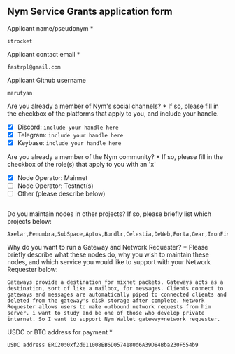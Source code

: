 Nym Service Grants application form 
------------------------------------

Applicant name/pseudonym *
```
itrocket
```

Applicant contact email *
```
fastrpl@gmail.com
```

Applicant Github username
```
marutyan
```

Are you already a member of Nym's social channels? * 
If so, please fill in the checkbox of the platforms that apply to you, and include your handle. 
- [x] Discord: `include your handle here`
- [x] Telegram: `include your handle here`
- [x] Keybase: `include your handle here`

Are you already a member of the Nym community? * 
If so, please fill in the checkbox of the role(s) that apply to you with an 'x' 
- [x] Node Operator: Mainnet 
- [ ] Node Operator: Testnet(s)
- [ ] Other (please describe below)
```
```

Do you maintain nodes in other projects? 
If so, please briefly list which projects below: 
```
Axelar,Penumbra,SubSpace,Aptos,Bundlr,Celestia,DeWeb,Forta,Gear,IronFish,Aleo,Kira,KYVE,Masa,Massa,Oasys,Paloma,Sei,Starknet,Quicksilver,Stride,Sui,Uptick,ZeitGeits
```

Why do you want to run a Gateway and Network Requester? * 
Please briefly describe what these nodes do, why you wish to maintain these nodes, and which service you would like to support with your Network Requester below: 
```
Gateways provide a destination for mixnet packets. Gateways acts as a destination, sort of like a mailbox, for messages. Clients connect to gateways and messages are automatically piped to connected clients and deleted from the gateway's disk storage after complete. Network Requester allows users to make outbound network requests from him server. i want to study and be one of those who develop private internet. So I want to support Nym Wallet gateway+network requester.
```

USDC or BTC address for payment * 
```
USDC address ERC20:0xf2d011008EB6D0574180d6A39D84Bba230F554b9
```
